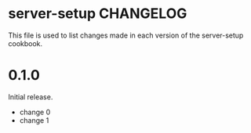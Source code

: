 # server-setup CHANGELOG

This file is used to list changes made in each version of the server-setup cookbook.

# 0.1.0

Initial release.

- change 0
- change 1


